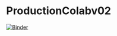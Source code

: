 # ProductionColabv02
[![Binder](https://mybinder.org/badge_logo.svg)](https://mybinder.org/v2/gh/ragnor-devop/ProductionColabv02/HEAD)


